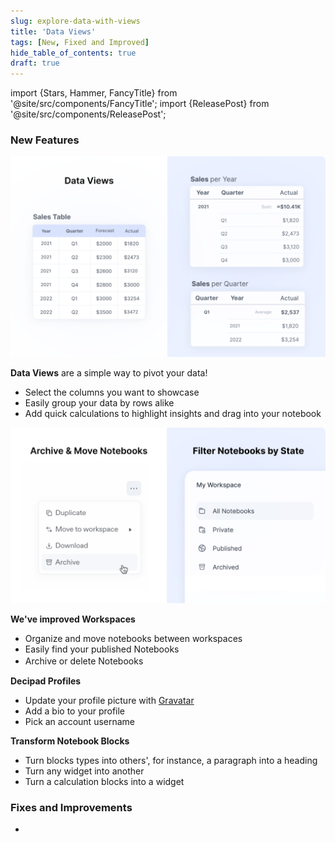 ```yaml
---
slug: explore-data-with-views
title: 'Data Views'
tags: [New, Fixed and Improved]
hide_table_of_contents: true
draft: true
---
```


import {Stars, Hammer, FancyTitle} from '@site/src/components/FancyTitle';
import {ReleasePost} from '@site/src/components/ReleasePost';

<ReleasePost>

### <FancyTitle icon={Stars}>New Features</FancyTitle>

![Data Views Demo](./img/DataViews.png)

**Data Views** are a simple way to pivot your data!
  * Select the columns you want to showcase
  * Easily group your data by rows alike
  * Add quick calculations to highlight insights and drag into your notebook

![New Workspaces Hero](./img/NewWorkspaces.png)


**We've improved Workspaces**
  * Organize and move notebooks between workspaces
  * Easily find your published Notebooks
  * Archive or delete Notebooksㅤ


**Decipad Profiles**
* Update your profile picture with [Gravatar](https://en.gravatar.com/)
* Add a bio to your profile
* Pick an account username

**Transform Notebook Blocks**
* Turn blocks types into others', for instance, a paragraph into a heading
* Turn any widget into another
* Turn a calculation blocks into a widget


### <FancyTitle icon={Hammer}>Fixes and Improvements</FancyTitle>

* 

</ReleasePost>
